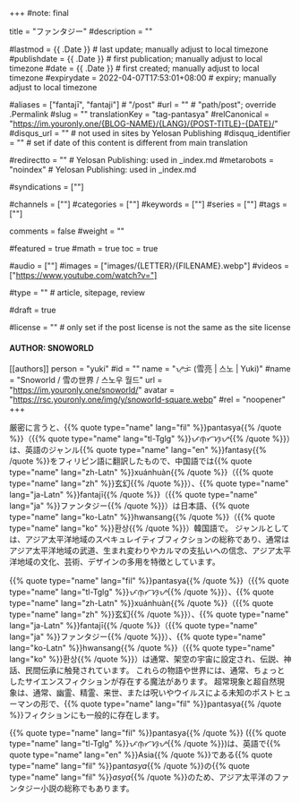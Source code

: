 +++
#note: final

title = "ファンタジー"
#description = ""

#lastmod = {{ .Date }}                 # last update; manually adjust to local timezone
#publishdate = {{ .Date }}             # first publication; manually adjust to local timezone
#date = {{ .Date }}                    # first created; manually adjust to local timezone
#expirydate = 2022-04-07T17:53:01+08:00              # expiry; manually adjust to local timezone

#aliases = ["fantajī", "fantaji"]                                        # "/post"
#url = ""                                              # "path/post"; override .Permalink
#slug = ""
translationKey = "tag-pantasya"
#relCanonical = "https://im.youronly.one/{BLOG-NAME}/{LANG}/{POST-TITLE}-{DATE}/"
#disqus_url = ""                                       # not used in sites by Yelosan Publishing
#disquq_identifier = ""                                # set if date of this content is different from main translation

#redirectto = ""                                       # Yelosan Publishing: used in _index.md
#metarobots = "noindex"                                # Yelosan Publishing: used in _index.md

#syndications = [""]

#channels = [""]
#categories = [""]
#keywords = [""]
#series = [""]
#tags = [""]

comments = false
#weight = ""

#featured = true
#math = true
toc = true

#audio = [""]
#images = ["images/{LETTER}/{FILENAME}.webp"]
#videos = ["https://www.youtube.com/watch?v="]

#type = ""                                             # article, sitepage, review

#draft = true

#license = ""                                          # only set if the post license is not the same as the site license

#### AUTHOR: SNOWORLD ####
[[authors]]
  person = "yuki"
  #id = ""
  name = "ᜌᜓᜃᜒ (雪亮 | 스노 | Yuki)"
  #name = "Snoworld / 雪の世界 / 스노우 월드"
  url = "https://im.youronly.one/snoworld/"
  avatar = "https://rsc.youronly.one/img/y/snoworld-square.webp"
  #rel = "noopener"
+++

厳密に言うと、{{% quote type="name" lang="fil" %}}pantasya{{% /quote %}}（{{% quote type="name" lang="tl-Tglg" %}}ᜉᜈ᜔ᜆᜐ᜔ᜌ{{% /quote %}}）は、英語のジャンル{{% quote type="name" lang="en" %}}fantasy{{% /quote %}}をフィリピン語に翻訳したもので、中国語では{{% quote type="name" lang="zh-Latn" %}}xuánhuàn{{% /quote %}}（{{% quote type="name" lang="zh" %}}玄幻{{% /quote %}}）、{{% quote type="name" lang="ja-Latn" %}}fantajī{{% /quote %}}（{{% quote type="name" lang="ja" %}}ファンタジー{{% /quote %}}）は日本語、{{% quote type="name" lang="ko-Latn" %}}hwansang{{% /quote %}}（{{% quote type="name" lang="ko" %}}환상{{% /quote %}}）韓国語で。 ジャンルとしては、アジア太平洋地域のスペキュレイティブフィクションの総称であり、通常はアジア太平洋地域の武道、生まれ変わりやカルマの支払いへの信念、アジア太平洋地域の文化、芸術、デザインの多用を特徴としています。

{{% quote type="name" lang="fil" %}}pantasya{{% /quote %}}（{{% quote type="name" lang="tl-Tglg" %}}ᜉᜈ᜔ᜆᜐ᜔ᜌ{{% /quote %}}）、{{% quote type="name" lang="zh-Latn" %}}xuánhuàn{{% /quote %}}（{{% quote type="name" lang="zh" %}}玄幻{{% /quote %}}）、{{% quote type="name" lang="ja-Latn" %}}fantajī{{% /quote %}}（{{% quote type="name" lang="ja" %}}ファンタジー{{% /quote %}}）、{{% quote type="name" lang="ko-Latn" %}}hwansang{{% /quote %}}（{{% quote type="name" lang="ko" %}}환상{{% /quote %}}）は通常、架空の宇宙に設定され、伝説、神話、民間伝承に触発されています。 これらの物語や世界には、通常、ちょっとしたサイエンスフィクションが存在する魔法があります。 超常現象と超自然現象は、通常、幽霊、精霊、来世、または呪いやウイルスによる未知のポストヒューマンの形で、{{% quote type="name" lang="fil" %}}pantasya{{% /quote %}}フィクションにも一般的に存在します。

{{% quote type="name" lang="fil" %}}pantasya{{% /quote %}} ({{% quote type="name" lang="tl-Tglg" %}}ᜉᜈ᜔ᜆᜐ᜔ᜌ{{% /quote %}})は、英語で{{% quote type="name" lang="en" %}}Asia{{% /quote %}}である{{% quote type="name" lang="fil" %}}pant*asya*{{% /quote %}}の{{% quote type="name" lang="fil" %}}*asya*{{% /quote %}}のため、アジア太平洋のファンタジー小説の総称でもあります。
